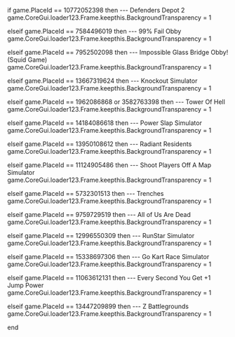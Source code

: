if game.PlaceId == 10772052398 then --- Defenders Depot 2
    game.CoreGui.loader123.Frame.keepthis.BackgroundTransparency = 1

elseif game.PlaceId == 7584496019 then --- 99% Fail Obby
    game.CoreGui.loader123.Frame.keepthis.BackgroundTransparency = 1

elseif game.PlaceId == 7952502098 then --- Impossible Glass Bridge Obby! (Squid Game)
    game.CoreGui.loader123.Frame.keepthis.BackgroundTransparency = 1

elseif game.PlaceId == 13667319624 then --- Knockout Simulator
    game.CoreGui.loader123.Frame.keepthis.BackgroundTransparency = 1

elseif game.PlaceId == 1962086868 or 3582763398 then --- Tower Of Hell
    game.CoreGui.loader123.Frame.keepthis.BackgroundTransparency = 1

elseif game.PlaceId == 14184086618 then --- Power Slap Simulator
    game.CoreGui.loader123.Frame.keepthis.BackgroundTransparency = 1

elseif game.PlaceId == 13950108612 then --- Radiant Residents
    game.CoreGui.loader123.Frame.keepthis.BackgroundTransparency = 1

elseif game.PlaceId == 11124905486 then --- Shoot Players Off A Map Simulator
    game.CoreGui.loader123.Frame.keepthis.BackgroundTransparency = 1

elseif game.PlaceId == 5732301513 then --- Trenches
    game.CoreGui.loader123.Frame.keepthis.BackgroundTransparency = 1

elseif game.PlaceId == 9759729519 then --- All of Us Are Dead
    game.CoreGui.loader123.Frame.keepthis.BackgroundTransparency = 1

elseif game.PlaceId == 12996550309 then --- RunStar Simulator
    game.CoreGui.loader123.Frame.keepthis.BackgroundTransparency = 1

elseif game.PlaceId == 15338697306 then --- Go Kart Race Simulator
    game.CoreGui.loader123.Frame.keepthis.BackgroundTransparency = 1

elseif game.PlaceId == 11063612131 then --- Every Second You Get +1 Jump Power
    game.CoreGui.loader123.Frame.keepthis.BackgroundTransparency = 1

elseif game.PlaceId == 13447209899 then --- Z Battlegrounds
    game.CoreGui.loader123.Frame.keepthis.BackgroundTransparency = 1


end
